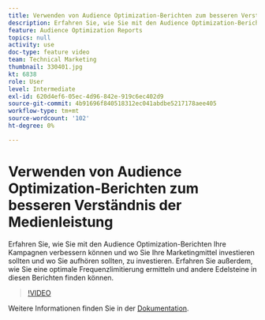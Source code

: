 ```yaml
---
title: Verwenden von Audience Optimization-Berichten zum besseren Verständnis der Medienleistung
description: Erfahren Sie, wie Sie mit den Audience Optimization-Berichten Ihre Kampagnen verbessern können und wo Sie Ihre Marketingmittel investieren sollten und wo Sie aufhören sollten, zu investieren. Erfahren Sie außerdem, wie Sie eine optimale Frequenzlimitierung ermitteln und andere Edelsteine in diesen Berichten finden können.
feature: Audience Optimization Reports
topics: null
activity: use
doc-type: feature video
team: Technical Marketing
thumbnail: 330401.jpg
kt: 6838
role: User
level: Intermediate
exl-id: 620d4ef6-05ec-4d96-842e-919c6ec402d9
source-git-commit: 4b91696f840518312ec041abdbe5217178aee405
workflow-type: tm+mt
source-wordcount: '102'
ht-degree: 0%

---
```


# Verwenden von Audience Optimization-Berichten zum besseren Verständnis der Medienleistung

Erfahren Sie, wie Sie mit den Audience Optimization-Berichten Ihre Kampagnen verbessern können und wo Sie Ihre Marketingmittel investieren sollten und wo Sie aufhören sollten, zu investieren. Erfahren Sie außerdem, wie Sie eine optimale Frequenzlimitierung ermitteln und andere Edelsteine in diesen Berichten finden können.

>[!VIDEO](https://video.tv.adobe.com/v/330401/?quality=12&learn=on)

Weitere Informationen finden Sie in der [Dokumentation](https://experienceleague.adobe.com/docs/audience-manager/user-guide/reporting/audience-optimization-reports/audience-optimization-reports.html#reporting).
